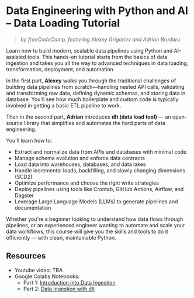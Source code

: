 # **Data Engineering with Python and AI – Data Loading Tutorial**  

> *by freeCodeCamp, featuring Alexey Grigoriev and Adrian Brudaru*

Learn how to build modern, scalable data pipelines using Python and AI-assisted tools. 
This hands-on tutorial starts from the basics of data ingestion and takes you all the way to advanced techniques in data loading, transformation, deployment, and automation.

In the first part, **Alexey** walks you through the traditional challenges of building data pipelines from scratch—handling nested API calls, validating and transforming raw data, defining dynamic schemas, and storing data in database. 
You'll see how much boilerplate and custom code is typically involved in getting a basic ETL pipeline to work.

Then in the second part, **Adrian** introduces **dlt (data load tool)** — an open-source library that simplifies and automates the hard parts of data engineering. 

You'll learn how to:
- Extract and normalize data from APIs and databases with minimal code
- Manage schema evolution and enforce data contracts
- Load data into warehouses, databases, and data lakes
- Handle incremental loads, backfilling, and slowly changing dimensions (SCD2)
- Optimize performance and choose the right write strategies
- Deploy pipelines using tools like Crontab, GitHub Actions, Airflow, and Dagster
- Leverage Large Language Models (LLMs) to generate pipelines and documentation

Whether you're a beginner looking to understand how data flows through pipelines, 
or an experienced engineer wanting to automate and scale your data workflows, 
this course will give you the skills and tools to do it efficiently — with clean, maintainable Python.


## Resources

- Youtube video: TBA
- Google Colabs Notebooks:
    - Part 1: [Introduction into Data Ingestion](https://colab.research.google.com/drive/1nQt6G6gNyIlJuKi_X-RMwbUyYDdkPI9k#forceEdit=true&sandboxMode=true)
    - Part 2: [Data Ingestion with dlt](https://colab.research.google.com/drive/1-wMCZFb-9W9G_-welq-TrizPH2XzsgQi#scrollTo=WUBXXfhCIpir&forceEdit=true&sandboxMode=true)
